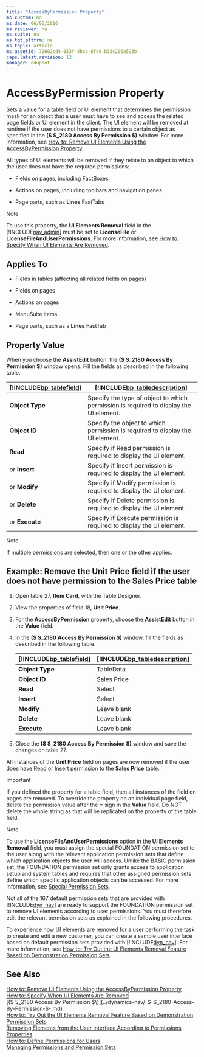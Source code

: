 ```yaml
---
title: "AccessByPermission Property"
ms.custom: na
ms.date: 06/05/2016
ms.reviewer: na
ms.suite: na
ms.tgt_pltfrm: na
ms.topic: article
ms.assetid: 72602cd4-853f-4bca-8fd9-b33c206a593b
caps.latest.revision: 12
manager: edupont
---
```

# AccessByPermission Property
Sets a value for a table field or UI element that determines the permission mask for an object that a user must have to see and access the related page fields or UI element in the client. The UI element will be removed at runtime if the user does not have permissions to a certain object as specified in the **\($ S\_2180 Access By Permission $\)** window. For more information, see [How to: Remove UI Elements Using the AccessByPermission Property](../Topic/How%20to:%20Remove%20UI%20Elements%20Using%20the%20AccessByPermission%20Property.md).  
  
 All types of UI elements will be removed if they relate to an object to which the user does not have the required permissions:  
  
-   Fields on pages, including FactBoxes  
  
-   Actions on pages, including toolbars and navigation panes  
  
-   Page parts, such as **Lines** FastTabs  
  
> [!NOTE]  
>  To use this property, the **UI Elements Removal** field in the [!INCLUDE[nav_admin](../dynamics-nav/includes/nav_admin_md.md)] must be set to **LicenseFile** or **LicenseFileAndUserPermissions**. For more information, see [How to: Specify When UI Elements Are Removed](../Topic/How%20to:%20Specify%20When%20UI%20Elements%20Are%20Removed.md).  
  
## Applies To  
  
-   Fields in tables \(affecting all related fields on pages\)  
  
-   Fields on pages  
  
-   Actions on pages  
  
-   MenuSuite items  
  
-   Page parts, such as a **Lines** FastTab  
  
## Property Value  
 When you choose the **AssistEdit** button, the **\($ S\_2180 Access By Permission $\)** window opens. Fill the fields as described in the following table.  
  
|[!INCLUDE[bp_tablefield](../dynamics-nav/includes/bp_tablefield_md.md)]|[!INCLUDE[bp_tabledescription](../dynamics-nav/includes/bp_tabledescription_md.md)]|  
|---------------------------------|---------------------------------------|  
|**Object Type**|Specify the type of object to which permission is required to display the UI element.|  
|**Object ID**|Specify the object to which permission is required to display the UI element.|  
|**Read**|Specify if Read permission is required to display the UI element.|  
|or **Insert**|Specify if Insert permission is required to display the UI element.|  
|or **Modify**|Specify if Modify permission is required to display the UI element.|  
|or **Delete**|Specify if Delete permission is required to display the UI element.|  
|or **Execute**|Specify if Execute permission is required to display the UI element.|  
  
> [!NOTE]  
>  If multiple permissions are selected, then one or the other applies.  
  
## Example: Remove the Unit Price field if the user does not have permission to the Sales Price table  
  
1.  Open table 27, **Item Card**, with the Table Designer.  
  
2.  View the properties of field 18, **Unit Price**.  
  
3.  For the **AccessByPermission** property, choose the **AssistEdit** button in the **Value** field.  
  
4.  In the **\($ S\_2180 Access By Permission $\)** window, fill the fields as described in the following table.  
  
    |[!INCLUDE[bp_tablefield](../dynamics-nav/includes/bp_tablefield_md.md)]|[!INCLUDE[bp_tabledescription](../dynamics-nav/includes/bp_tabledescription_md.md)]|  
    |---------------------------------|---------------------------------------|  
    |**Object Type**|TableData|  
    |**Object ID**|Sales Price|  
    |**Read**|Select|  
    |**Insert**|Select|  
    |**Modify**|Leave blank|  
    |**Delete**|Leave blank|  
    |**Execute**|Leave blank|  
  
5.  Close the **\($ S\_2180 Access By Permission $\)** window and save the changes on table 27.  
  
 All instances of the **Unit Price** field on pages are now removed if the user does have Read or Insert permission to the **Sales Price** table.  
  
> [!IMPORTANT]  
>  If you defined the property for a table field, then all instances of the field on pages are removed. To override the property on an individual page field, delete the permission value after the **\=** sign in the **Value** field. Do NOT delete the whole string as that will be replicated on the property of the table field.  
  
> [!NOTE]  
>  To use the **LicenseFileAndUserPermissions** option in the **UI Elements Removal** field, you must assign the special FOUNDATION permission set to the user along with the relevant application permission sets that define which application objects the user will access. Unlike the BASIC permission set, the FOUNDATION permission set only grants access to application setup and system tables and requires that other assigned permission sets define which specific application objects can be accessed. For more information, see [Special Permission Sets](../dynamics-nav/Special-Permission-Sets.md).  
>   
>  Not all of the 167 default permission sets that are provided with [!INCLUDE[dyn_nav](../dynamics-nav/includes/dyn_nav_md.md)] are ready to support the FOUNDATION permission set to remove UI elements according to user permissions. You must therefore edit the relevant permission sets as explained in the following procedures.  
>   
>  To experience how UI elements are removed for a user performing the task to create and edit a new customer, you can create a sample user interface based on default permission sets provided with [!INCLUDE[dyn_nav](../dynamics-nav/includes/dyn_nav_md.md)]. For more information, see [How to: Try Out the UI Elements Removal Feature Based on Demonstration Permission Sets](../Topic/How%20to:%20Try%20Out%20the%20UI%20Elements%20Removal%20Feature%20Based%20on%20Demonstration%20Permission%20Sets.md).  
  
## See Also  
 [How to: Remove UI Elements Using the AccessByPermission Property](../Topic/How%20to:%20Remove%20UI%20Elements%20Using%20the%20AccessByPermission%20Property.md)   
 [How to: Specify When UI Elements Are Removed](../Topic/How%20to:%20Specify%20When%20UI%20Elements%20Are%20Removed.md)   
 [\($ S\_2180 Access By Permission $\)](../dynamics-nav/-$-S_2180-Access-By-Permission-$-.md)   
 [How to: Try Out the UI Elements Removal Feature Based on Demonstration Permission Sets](../Topic/How%20to:%20Try%20Out%20the%20UI%20Elements%20Removal%20Feature%20Based%20on%20Demonstration%20Permission%20Sets.md)   
 [Removing Elements from the User Interface According to Permissions](../dynamics-nav/Removing-Elements-from-the-User-Interface-According-to-Permissions.md)   
 [Properties](../dynamics-nav/Properties.md)   
 [How to: Define Permissions for Users](../Topic/How%20to:%20Define%20Permissions%20for%20Users.md)   
 [Managing Permissions and Permission Sets](../dynamics-nav/Managing-Permissions-and-Permission-Sets.md)